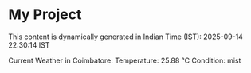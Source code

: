 # My Project

This content is dynamically generated in Indian Time (IST): 2025-09-14 22:30:14 IST


Current Weather in Coimbatore:
Temperature: 25.88 °C
Condition: mist
